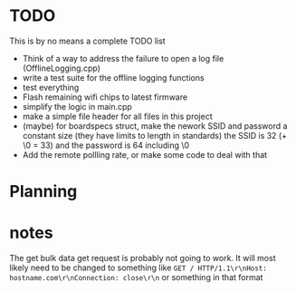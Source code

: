 # TODO
This is by no means a complete TODO list
- Think of a way to address the failure to open a log file (OfflineLogging.cpp)
- write a test suite for the offline logging functions
- test everything
- Flash remaining wifi chips to latest firmware
- simplify the logic in main.cpp
- make a simple file header for all files in this project
- (maybe) for boardspecs struct, make the nework SSID and password a constant size (they have limits to length in standards) the SSID is 32 (+ \0 = 33) and the password is 64 including \0
- Add the remote pollling rate, or make some code to deal with that
# Planning

# notes
The get bulk data get request is probably not going to work. It will most likely need to be changed to something like `GET / HTTP/1.1\r\nHost: hostname.com\r\nConnection: close\r\n`  or something in that format
